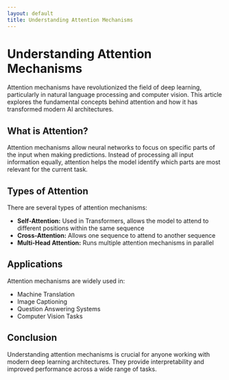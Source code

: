```yaml
---
layout: default
title: Understanding Attention Mechanisms
---
```


<div class="content-section">
  <h1>Understanding Attention Mechanisms</h1>
  
  <p>Attention mechanisms have revolutionized the field of deep learning, particularly in natural language processing and computer vision. This article explores the fundamental concepts behind attention and how it has transformed modern AI architectures.</p>

  <h2>What is Attention?</h2>
  <p>Attention mechanisms allow neural networks to focus on specific parts of the input when making predictions. Instead of processing all input information equally, attention helps the model identify which parts are most relevant for the current task.</p>

  <h2>Types of Attention</h2>
  <p>There are several types of attention mechanisms:</p>
  <ul>
    <li><strong>Self-Attention:</strong> Used in Transformers, allows the model to attend to different positions within the same sequence</li>
    <li><strong>Cross-Attention:</strong> Allows one sequence to attend to another sequence</li>
    <li><strong>Multi-Head Attention:</strong> Runs multiple attention mechanisms in parallel</li>
  </ul>

  <h2>Applications</h2>
  <p>Attention mechanisms are widely used in:</p>
  <ul>
    <li>Machine Translation</li>
    <li>Image Captioning</li>
    <li>Question Answering Systems</li>
    <li>Computer Vision Tasks</li>
  </ul>

  <h2>Conclusion</h2>
  <p>Understanding attention mechanisms is crucial for anyone working with modern deep learning architectures. They provide interpretability and improved performance across a wide range of tasks.</p>
</div>

